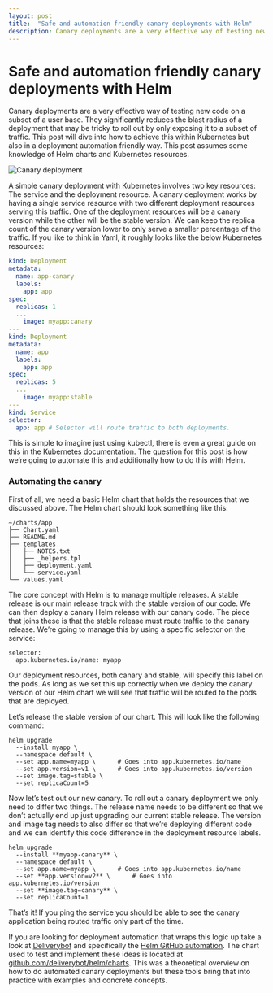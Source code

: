 ```yaml
---
layout: post
title:  "Safe and automation friendly canary deployments with Helm"
description: Canary deployments are a very effective way of testing new code on a subset of a user base. They significantly reduces the blast radius of a deployment that may be tricky to roll out by only exposing it to a subset of traffic. This post will dive into how to achieve this within Kubernetes but also in a deployment automation friendly way
---
```


# Safe and automation friendly canary deployments with Helm

Canary deployments are a very effective way of testing new code on a subset of a user base. They significantly reduces the blast radius of a deployment that may be tricky to roll out by only exposing it to a subset of traffic. This post will dive into how to achieve this within Kubernetes but also in a deployment automation friendly way. This post assumes some knowledge of Helm charts and Kubernetes resources.

![Canary deployment](https://cdn-images-1.medium.com/max/2000/1*tk_mHDWNGDdHTT53usv4Lg.png)

A simple canary deployment with Kubernetes involves two key resources: The service and the deployment resource. A canary deployment works by having a single service resource with two different deployment resources serving this traffic. One of the deployment resources will be a canary version while the other will be the stable version. We can keep the replica count of the canary version lower to only serve a smaller percentage of the traffic. If you like to think in Yaml, it roughly looks like the below Kubernetes resources:

```yaml
kind: Deployment
metadata:
  name: app-canary
  labels:
    app: app
spec:
  replicas: 1
  ...
    image: myapp:canary
---
kind: Deployment
metadata:
  name: app
  labels:
    app: app
spec:
  replicas: 5
  ...
    image: myapp:stable
---
kind: Service
selector:
  app: app # Selector will route traffic to both deployments.
```

This is simple to imagine just using kubectl, there is even a great guide on this in the [Kubernetes documentation](https://kubernetes.io/docs/concepts/cluster-administration/manage-deployment/#canary-deployments). The question for this post is how we’re going to automate this and additionally how to do this with Helm.

### **Automating the canary**

First of all, we need a basic Helm chart that holds the resources that we discussed above. The Helm chart should look something like this:

    ~/charts/app
    ├── Chart.yaml
    ├── README.md
    ├── templates
    │   ├── NOTES.txt
    │   ├── _helpers.tpl
    │   ├── deployment.yaml
    │   └── service.yaml
    └── values.yaml

The core concept with Helm is to manage multiple releases. A stable release is our main release track with the stable version of our code. We can then deploy a canary Helm release with our canary code. The piece that joins these is that the stable release must route traffic to the canary release. We’re going to manage this by using a specific selector on the service:

    selector:
      app.kubernetes.io/name: myapp

Our deployment resources, both canary and stable, will specify this label on the pods. As long as we set this up correctly when we deploy the canary version of our Helm chart we will see that traffic will be routed to the pods that are deployed.

Let’s release the stable version of our chart. This will look like the following command:

    helm upgrade
      --install myapp \
      --namespace default \
      --set app.name=myapp \      # Goes into app.kubernetes.io/name
      --set app.version=v1 \      # Goes into app.kubernetes.io/version
      --set image.tag=stable \
      --set replicaCount=5

Now let’s test out our new canary. To roll out a canary deployment we only need to differ two things. The release name needs to be different so that we don’t actually end up just upgrading our current stable release. The version and image tag needs to also differ so that we’re deploying different code and we can identify this code difference in the deployment resource labels.

    helm upgrade
      --install **myapp-canary** \
      --namespace default \
      --set app.name=myapp \      # Goes into app.kubernetes.io/name
      --set **app.version=v2** \      # Goes into app.kubernetes.io/version
      --set **image.tag=canary** \
      --set replicaCount=1

That’s it! If you ping the service you should be able to see the canary application being routed traffic only part of the time.

If you are looking for deployment automation that wraps this logic up take a look at [Deliverybot](https://deliverybot.github.io) and specifically the [Helm GitHub automation](https://github.com/deliverybot/helm). The chart used to test and implement these ideas is located at [github.com/deliverybot/helm/charts](https://github.com/deliverybot/helm/tree/master/charts/app). This was a theoretical overview on how to do automated canary deployments but these tools bring that into practice with examples and concrete concepts.
